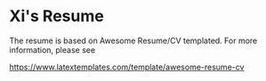 # Xi's Resume
The resume is based on Awesome Resume/CV templated. For more information, please see

https://www.latextemplates.com/template/awesome-resume-cv
